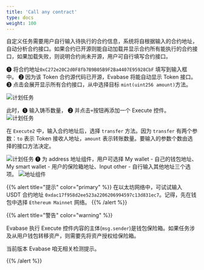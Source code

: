```yaml
---
title: 'Call any contract'
type: docs
weight: 100
---
```


自定义任务需要用户自行输入待执行的合约信息，系统将自根据输入的合约地址，自动分析合约接口。如果合约已开源则能自动加载并显示合约所有能执行的合约接口，如果加载失败，则说明合约尚未开源，用户可自行填写合约接口。

➊ 将合约地址`0xC272e20C2d0F8fb7B9B05B9F2Ba4407E95928CbF` 填写到输入框中。
➋ 因为该 Token 合约源代码已开源，Evabase 将能自动显示 Token 接口。
➌ 点击会展开显示所有合约接口，从中选择目标 `mint(uint256 amount)`方法。

![计划任务](/img/task02.png)

此时，➊ 输入铸币数量， ➋ 并点击`+`按钮再添加一个 Execute 控件。
![计划任务](/img/task03.png)

在 `Execute2` 中，输入合约地址后，选择 `transfer` 方法。因为 `transfer` 有两个参数：`to` 表示 Token 接收人地址，`amount` 表示转账数量。要输入的参数个数由选择的接口方法决定。

![计划任务](/img/task04.png)
➊ 为 address 地址组件，用户可选择 My wallet - 自己的钱包地址、My smart wallet - 用户的保险箱地址、Input other - 自行输入其他地址三个选项。
![地址组件](/img/addressCom.png)

{{% alert title="提示" color="primary" %}}
在以太坊网络中，可试试输入 USDT 合约地址 `0xdac17f958d2ee523a2206206994597c13d831ec7`。记得，先在钱包中选择 `Ethereum Mainnet` 网络。
{{% /alert %}}

{{% alert title="警告" color="warning" %}}

Evabase 执行 Execute 控件内容的主体(`msg.sender`)是钱包保险箱。如果任务涉及从用户钱包转移资产，则需要先将资产授权给保险箱。

当前版本 Evabase 咱无相关检测提示。

{{% /alert %}}
